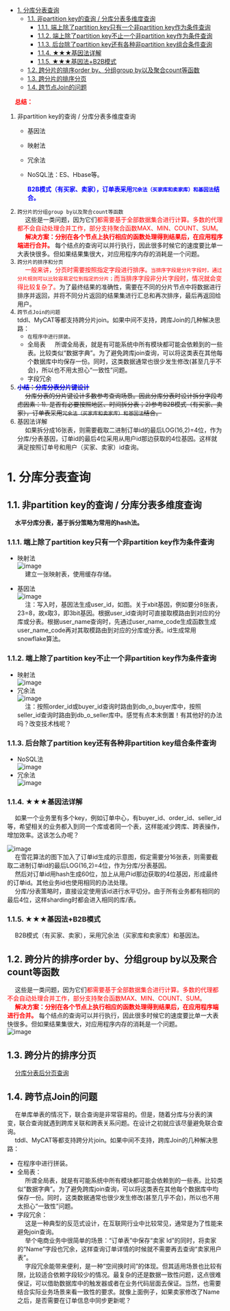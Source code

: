 
<!-- TOC -->

- [1. 分库分表查询](#1-分库分表查询)
    - [1.1. 非partition key的查询 / 分库分表多维度查询](#11-非partition-key的查询--分库分表多维度查询)
        - [1.1.1. 端上除了partition key只有一个非partition key作为条件查询](#111-端上除了partition-key只有一个非partition-key作为条件查询)
        - [1.1.2. 端上除了partition key不止一个非partition key作为条件查询](#112-端上除了partition-key不止一个非partition-key作为条件查询)
        - [1.1.3. 后台除了partition key还有各种非partition key组合条件查询](#113-后台除了partition-key还有各种非partition-key组合条件查询)
        - [1.1.4. ★★★基因法详解](#114-★★★基因法详解)
        - [1.1.5. ★★★基因法+B2B模式](#115-★★★基因法b2b模式)
    - [1.2. 跨分片的排序order by、分组group by以及聚合count等函数](#12-跨分片的排序order-by分组group-by以及聚合count等函数)
    - [1.3. 跨分片的排序分页](#13-跨分片的排序分页)
    - [1.4. 跨节点Join的问题](#14-跨节点join的问题)

<!-- /TOC -->


&emsp; **<font color = "red">总结：</font>**  
1. 非partition key的查询 / 分库分表多维度查询  
	* 基因法
	* 映射法
	* 冗余法
	* NoSQL法：ES、Hbase等。  
    
        **<font color = "blue">B2B模式（有买家、卖家），订单表采用`冗余法（买家库和卖家库）和基因法`结合。</font>**  
2. `跨分片的分组group by以及聚合count等函数`  
&emsp; 这些是一类问题，因为它们<font color = "red">都需要基于全部数据集合进行计算。多数的代理都不会自动处理合并工作，部分支持聚合函数MAX、MIN、COUNT、SUM。</font>  
&emsp; **<font color = "red">解决方案：分别在各个节点上执行相应的函数处理得到结果后，在应用程序端进行合并。</font>** 每个结点的查询可以并行执行，因此很多时候它的速度要比单一大表快很多。但如果结果集很大，对应用程序内存的消耗是一个问题。  
3. `跨分片的排序和分页`  
&emsp; <font color = "red">一般来讲，分页时需要按照指定字段进行排序。`当排序字段是分片字段时，通过分片规则可以比较容易定位到指定的分片；`而当排序字段非分片字段时，情况就会变得比较复杂了。</font>为了最终结果的准确性，需要在不同的分片节点中将数据进行排序并返回，并将不同分片返回的结果集进行汇总和再次排序，最后再返回给用户。  
4. `跨节点Join的问题`  
    tddl、MyCAT等都支持跨分片join。如果中间不支持，跨库Join的几种解决思路：  
	* `在程序中进行拼装。`  
	* 全局表
    &emsp; 所谓全局表，就是有可能系统中所有模块都可能会依赖到的一些表。比较类似“数据字典”。为了避免跨库join查询，可以将这类表在其他每个数据库中均保存一份。同时，这类数据通常也很少发生修改(甚至几乎不会)，所以也不用太担心“一致性”问题。  
	* 字段冗余 
5. ~~**<font color = "blue">小结：分库分表分片键设计</font>**~~  
&emsp; ~~分库分表的分片键设计多数参考查询场景。因此分库分表时设计拆分字段考虑因素：1). 是否有必要按照地区、时间拆分表；2)参考B2B模式（有买家、卖家），订单表采用`冗余法（买家库和卖家库）和基因法`结合。~~  
6. 基因法详解  
&emsp; 如果拆分成16张表，则需要截取二进制订单id的最后LOG(16,2)=4位，作为分库/分表基因，订单id的最后4位采用从用户id那边获取的4位基因。这样就满足按照订单号和用户（买家、卖家）id查询。   



# 1. 分库分表查询

## 1.1. 非partition key的查询 / 分库分表多维度查询  
<!-- 
https://blog.csdn.net/coolmsn8786/article/details/100377411

分库分表下非拆分键的查询方案
https://blog.csdn.net/sinat_29774479/article/details/107555322

* 记录两份数据，一份按照用户纬度分表，一份按照视频ID维度分表。按照订单使用者拆分为3个数据库，客户端、商家端、渠道端，目的是分散压力，提高吞吐量，互不影响  
* 以用户维度分库，在单个库里，以其他维度进行分区操作  
* 通过搜索引擎解决，但如果实时性要求很高，又得关系到实时搜索。

**<font color = "clime">1. 方案一：以第一维度进行拆分，第二维度拼接第一维度。2. 方案二：数据冗余。</font>**

&emsp; 以电商模型订单库为目标问题。  
1. 以用户id为分片键，订单号尾部拼接用户id后四位。根据后四位取模分片。  
2. 订单号维度查询，订单号后四位定位库。用户维度查询，支持分页。  
3. 如果涉及到其他维度，比如订单里面有商品，商家需要根据商品维度查询排序分页，可以双写一份商家备份库，因为商家查询频率不会和c端用户一样高，且对实时性要求️有容忍性，所以可以用biolog同步双写数据。  
4. 如果还有其他一些查询频率更低，且实时性无要求，也通过biolog同步一份数据到kudu数据仓库，利用大数据olap等技术做查询操作。  


-->
&emsp; **水平分库分表，基于拆分策略为常用的hash法。**  
### 1.1.1. 端上除了partition key只有一个非partition key作为条件查询  
* 映射法  
![image](http://182.92.69.8:8081/img/SQL/sql-19.png)  
&emsp; 建立一张映射表，使用缓存存储。  

* 基因法  
![image](http://182.92.69.8:8081/img/SQL/sql-20.png)  
&emsp; 注：写入时，基因法生成user_id，如图。关于xbit基因，例如要分8张表，23=8，故x取3，即3bit基因。根据user_id查询时可直接取模路由到对应的分库或分表。根据user_name查询时，先通过user_name_code生成函数生成user_name_code再对其取模路由到对应的分库或分表。id生成常用snowflake算法。  

### 1.1.2. 端上除了partition key不止一个非partition key作为条件查询 
* 映射法  
![image](http://182.92.69.8:8081/img/SQL/sql-21.png)  
* 冗余法    
![image](http://182.92.69.8:8081/img/SQL/sql-22.png)  
&emsp; 注：按照order_id或buyer_id查询时路由到db_o_buyer库中，按照seller_id查询时路由到db_o_seller库中。感觉有点本末倒置！有其他好的办法吗？改变技术栈呢？  

### 1.1.3. 后台除了partition key还有各种非partition key组合条件查询 
* NoSQL法  
![image](http://182.92.69.8:8081/img/SQL/sql-23.png)  
* 冗余法  
![image](http://182.92.69.8:8081/img/SQL/sql-24.png)  

### 1.1.4. ★★★基因法详解  
<!--
基因算法-分库分表的超级解决方案
https://blog.csdn.net/weixin_52346300/article/details/113104964
-->

&emsp; 如果一个业务里有多个key，例如订单中心，有buyer_id、order_id、seller_id等，希望相关的业务都入到同一个库或者同一个表，这样能减少跨库、跨表操作，增加效率。这该怎么办呢？  

![image](http://182.92.69.8:8081/img/SQL/sql-172.png)  
&emsp; 在雪花算法的图下加入了订单id生成的示意图，假定需要分16张表，则需要截取二进制订单id的最后LOG(16,2)=4位，作为分库/分表基因。  
&emsp; 然后对订单id用hash生成60位，加上从用户id那边获取的4位基因，形成最终的订单id。其他业务id也使用相同的办法处理。  
&emsp; 分库/分表策略时，直接设定使用该id进行水平切分。由于所有业务都有相同的最后4位，这样sharding时都会进入相同的库/表。  

### 1.1.5. ★★★基因法+B2B模式
<!-- 
https://www.cnblogs.com/heqiyoujing/p/11297432.html
-->
&emsp; B2B模式（有买家、卖家），采用冗余法（买家库和卖家库）和基因法。  


## 1.2. 跨分片的排序order by、分组group by以及聚合count等函数  
&emsp; 这些是一类问题，因为它们<font color = "red">都需要基于全部数据集合进行计算。多数的代理都不会自动处理合并工作，部分支持聚合函数MAX、MIN、COUNT、SUM。</font>  
&emsp; **<font color = "red">解决方案：分别在各个节点上执行相应的函数处理得到结果后，在应用程序端进行合并。</font>** 每个结点的查询可以并行执行，因此很多时候它的速度要比单一大表快很多。但如果结果集很大，对应用程序内存的消耗是一个问题。  
![image](http://182.92.69.8:8081/img/SQL/sql-16.png)  

## 1.3. 跨分片的排序分页
&emsp; [分库分表后分页查询](/docs/SQL/subSelectLimit.md)  


## 1.4. 跨节点Join的问题  
&emsp; 在单库单表的情况下，联合查询是非常容易的。但是，随着分库与分表的演变，联合查询就遇到跨库关联和跨表关系问题。在设计之初就应该尽量避免联合查询。  
&emsp; tddl、MyCAT等都支持跨分片join。如果中间不支持，跨库Join的几种解决思路：  

* 在程序中进行拼装。  
* 全局表：  
&emsp; 所谓全局表，就是有可能系统中所有模块都可能会依赖到的一些表。比较类似“数据字典”。为了避免跨库join查询，可以将这类表在其他每个数据库中均保存一份。同时，这类数据通常也很少发生修改(甚至几乎不会)，所以也不用太担心“一致性”问题。  
* 字段冗余：  
&emsp; 这是一种典型的反范式设计，在互联网行业中比较常见，通常是为了性能来避免join查询。  
&emsp; 举个电商业务中很简单的场景：“订单表”中保存“卖家 Id”的同时，将卖家的“Name”字段也冗余，这样查询订单详情的时候就不需要再去查询“卖家用户表”。  
&emsp; 字段冗余能带来便利，是一种“空间换时间”的体现。但其适用场景也比较有限，比较适合依赖字段较少的情况。最复杂的还是数据一致性问题，这点很难保证，可以借助数据库中的触发器或者在业务代码层面去保证。当然，也需要结合实际业务场景来看一致性的要求。就像上面例子，如果卖家修改了Name之后，是否需要在订单信息中同步更新呢？  
